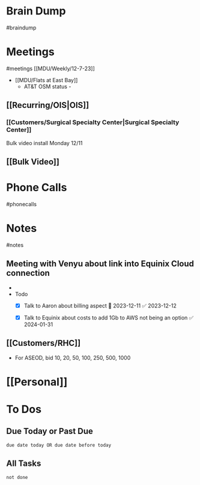 # Brain Dump
#braindump 

# Meetings
#meetings 
[[MDU/Weekly/12-7-23]]
- [[MDU/Flats at East Bay]]
	- AT&T OSM status - 

## [[Recurring/OIS|OIS]]
### [[Customers/Surgical Specialty Center|Surgical Specialty Center]]
Bulk video install Monday 12/11

## [[Bulk Video]]

# Phone Calls
#phonecalls 
# Notes
#notes

## Meeting with Venyu about link into Equinix Cloud connection
- 
- Todo
	- [x] Talk to Aaron about billing aspect 📅 2023-12-11 ✅ 2023-12-12
	- [x] Talk to Equinix about costs to add 1Gb to AWS not being an option ✅ 2024-01-31


## [[Customers/RHC]]
- For ASEOD, bid 10, 20, 50, 100, 250, 500, 1000
# [[Personal]]

# To Dos
## Due Today or Past Due
```tasks
due date today OR due date before today
```

## All Tasks
```tasks
not done
```